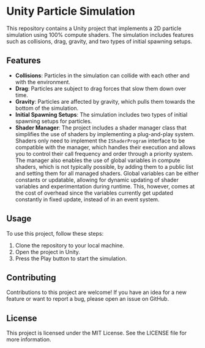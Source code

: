 # Unity Particle Simulation

This repository contains a Unity project that implements a 2D particle simulation using 100% compute shaders. The simulation includes features such as collisions, drag, gravity, and two types of initial spawning setups.

## Features

- **Collisions**: Particles in the simulation can collide with each other and with the environment.
- **Drag**: Particles are subject to drag forces that slow them down over time.
- **Gravity**: Particles are affected by gravity, which pulls them towards the bottom of the simulation.
- **Initial Spawning Setups**: The simulation includes two types of initial spawning setups for particles.
- **Shader Manager**: The project includes a shader manager class that simplifies the use of shaders by implementing a plug-and-play system. Shaders only need to implement the `IShaderProgram` interface to be compatible with the manager, which handles their execution and allows you to control their call frequency and order through a priority system. The manager also enables the use of global variables in compute shaders, which is not typically possible, by adding them to a public list and setting them for all managed shaders. Global variables can be either constants or updatable, allowing for dynamic updating of shader variables and experimentation during runtime. This, however, comes at the cost of overhead since the variables currently get updated constantly in fixed update, instead of in an event system.

## Usage

To use this project, follow these steps:

1. Clone the repository to your local machine.
2. Open the project in Unity.
3. Press the Play button to start the simulation.

## Contributing

Contributions to this project are welcome! If you have an idea for a new feature or want to report a bug, please open an issue on GitHub.

## License

This project is licensed under the MIT License. See the LICENSE file for more information.

